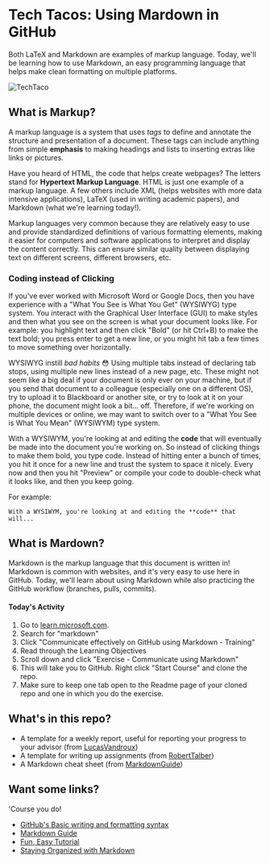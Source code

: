 # Tech Tacos: Using Mardown in GitHub

Both LaTeX and Markdown are examples of markup language. Today, we'll be learning how to use Markdown, an easy programming language that helps make clean formatting on multiple platforms.

![TechTaco](https://avatars.githubusercontent.com/u/145585316?s=48&v=4)

## What is Markup?

A markup language is a system that uses *tags* to define and annotate the structure and presentation of a document. These tags can include anything from simple **emphasis** to making headings and lists to inserting extras like links or pictures.

Have you heard of HTML, the code that helps create webpages? The letters stand for **Hypertext Markup Language**. HTML is just one example of a markup language. A few others include XML (helps websites with more data intensive applications), LaTeX (used in writing academic papers), and Markdown (what we're learning today!).

Markup languages very common because they are relatively easy to use and provide standardized definitions of various formatting elements, making it easier for computers and software applications to interpret and display the content correctly. 
This can ensure similar quality between displaying text on different screens, different browsers, etc.

### Coding instead of Clicking

If you've ever worked with Microsoft Word or Google Docs, then you have experience with a "What You See is What You Get" (WYSIWYG) type system. You interact with the Graphical User Interface (GUI) to make styles and then what you see on the screen is what your document looks like. For example: you highlight text and then click "Bold" (or hit Ctrl+B) to make the text bold; you press enter to get a new line, or you might hit tab a few times to move something over horizontally.

WYSIWYG instill *bad habits* 😳 Using multiple tabs instead of declaring tab stops, using multiple new lines instead of a new page, etc. These might not seem like a big deal if your document is only ever on your machine, but if you send that document to a colleague (especially one on a different OS), try to upload it to Blackboard or another site, or try to look at it on your phone, the document might look a bit... off. Therefore, if we're working on multiple devices or online, we may want to switch over to a "What You See is What You Mean" (WYSIWYM) type system.

With a WYSIWYM, you're looking at and editing the **code** that will eventually be made into the document you're working on. So instead of clicking things to make them bold, you type code. Instead of hitting enter a bunch of times, you hit it once for a new line and trust the system to space it nicely. Every now and then you hit "Preview" or compile your code to double-check what it looks like, and then you keep going.

For example: 
```
With a WYSIWYM, you're looking at and editing the **code** that will...
```

## What is Mardown?

Markdown is the markup language that this document is written in! Markdown is common with websites, and it's very easy to use here in GitHub. Today, we'll learn about using Markdown while also practicing the GitHub workflow (branches, pulls, commits).

#### Today's Activity

1. Go to <a href="https://learn.microsoft.com/en-us/training/" target="_blank" rel="noreferrer noopener">learn.microsoft.com</a>.
2. Search for "markdown"
3. Click "Communicate effectively on GitHub using Markdown - Training"
4. Read through the Learning Objectives
5. Scroll down and click "Exercise - Communicate using Markdown"
6. This will take you to GitHub. Right click "Start Course" and clone the repo.
7. Make sure to keep one tab open to the Readme page of your cloned repo and one in which you do the exercise.

## What's in this repo?

- A template for a weekly report, useful for reporting your progress to your advisor (from <a href="https://github.com/LucasVandroux/template-weekly-report" target="_blank" rel="noreferrer noopener">LucasVandroux</a>)
- A template for writing up assignments (from <a href="https://gist.github.com/RobertTalbert/378fbf6e390d8ae97011" target="_blank" rel="noreferrer noopener">RobertTalber</a>)
- A Markdown cheat sheet (from <a href="https://www.markdownguide.org/cheat-sheet/" target="_blank" rel="noreferrer noopener">MarkdownGuide</a>)

## Want some links?

'Course you do!

- [GitHub's Basic writing and formatting syntax](https://docs.github.com/en/get-started/writing-on-github/getting-started-with-writing-and-formatting-on-github/basic-writing-and-formatting-syntax)
- [Markdown Guide](https://www.markdownguide.org/getting-started/)
- [Fun, Easy Tutorial](https://www.markdowntutorial.com/)
- [Staying Organized with Markdown](https://www.mayerdan.com/programming/2016/11/26/standup-markdown-history)

